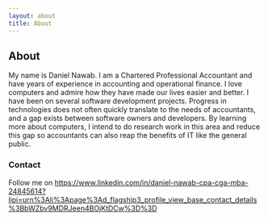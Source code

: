 ```yaml
---
layout: about
title: About
---
```


## About

My name is Daniel Nawab. I am a Chartered Professional Accountant and have years of experience in accounting and operational finance. I love computers and admire how they have made our lives easier and better. I have been on several software development projects. Progress in technologies does not often quickly translate to the needs of accountants, and a gap exists between software owners and developers. By learning more about computers, I intend to do research work in this area and reduce this gap so accountants can also reap the benefits of IT like the general public.
### Contact
Follow me on https://www.linkedin.com/in/daniel-nawab-cpa-cga-mba-24845614?lipi=urn%3Ali%3Apage%3Ad_flagship3_profile_view_base_contact_details%3BbWZbv9MDRJeen4BOjKtDCw%3D%3D


